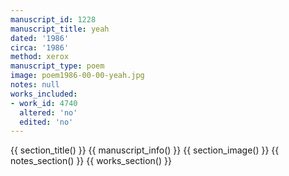 ```yaml
---
manuscript_id: 1228
manuscript_title: yeah
dated: '1986'
circa: '1986'
method: xerox
manuscript_type: poem
image: poem1986-00-00-yeah.jpg
notes: null
works_included:
- work_id: 4740
  altered: 'no'
  edited: 'no'
---
```


{{ section_title() }}
{{ manuscript_info() }}
{{ section_image() }}
{{ notes_section() }}
{{ works_section() }}
